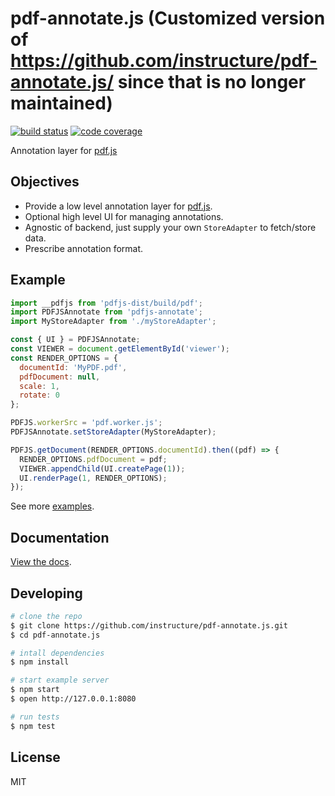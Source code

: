 # pdf-annotate.js (Customized version of https://github.com/instructure/pdf-annotate.js/ since that is no longer maintained)

[![build status](https://img.shields.io/travis/instructure/pdf-annotate.js.svg?style=flat-square)](https://travis-ci.org/instructure/pdf-annotate.js)
[![code coverage](https://img.shields.io/coveralls/instructure/pdf-annotate.js.svg?style=flat-square)](https://coveralls.io/r/instructure/pdf-annotate.js)

Annotation layer for [pdf.js](https://github.com/mozilla/pdf.js)

## Objectives

- Provide a low level annotation layer for [pdf.js](https://github.com/mozilla/pdf.js).
- Optional high level UI for managing annotations.
- Agnostic of backend, just supply your own `StoreAdapter` to fetch/store data.
- Prescribe annotation format.

## Example

```js
import __pdfjs from 'pdfjs-dist/build/pdf';
import PDFJSAnnotate from 'pdfjs-annotate';
import MyStoreAdapter from './myStoreAdapter';

const { UI } = PDFJSAnnotate;
const VIEWER = document.getElementById('viewer');
const RENDER_OPTIONS = {
  documentId: 'MyPDF.pdf',
  pdfDocument: null,
  scale: 1,
  rotate: 0
};

PDFJS.workerSrc = 'pdf.worker.js';
PDFJSAnnotate.setStoreAdapter(MyStoreAdapter);

PDFJS.getDocument(RENDER_OPTIONS.documentId).then((pdf) => {
  RENDER_OPTIONS.pdfDocument = pdf;
  VIEWER.appendChild(UI.createPage(1));
  UI.renderPage(1, RENDER_OPTIONS);
});
```

See more [examples](https://github.com/instructure/pdf-annotate.js/blob/master/web/index.js).

## Documentation

[View the docs](https://github.com/instructure/pdf-annotate.js/tree/master/docs).

## Developing

```bash
# clone the repo
$ git clone https://github.com/instructure/pdf-annotate.js.git
$ cd pdf-annotate.js

# intall dependencies
$ npm install

# start example server
$ npm start
$ open http://127.0.0.1:8080

# run tests
$ npm test
```
## License

MIT
